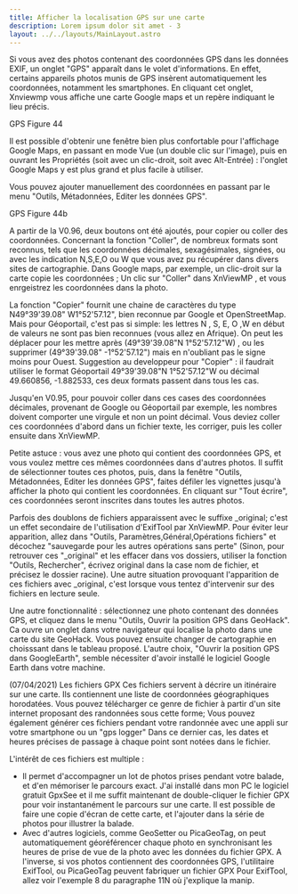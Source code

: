 ```yaml
---
title: Afficher la localisation GPS sur une carte
description: Lorem ipsum dolor sit amet - 3
layout: ../../layouts/MainLayout.astro
---
```


Si vous avez des photos contenant des coordonnées GPS dans les données EXIF, un onglet "GPS" apparaît dans le volet d'informations.
En effet, certains appareils photos munis de GPS insèrent automatiquement les coordonnées, notamment les smartphones.
En cliquant cet onglet, Xnviewmp vous affiche une carte Google maps et un repère indiquant le lieu précis.

GPS
Figure 44

Il est possible d'obtenir une fenêtre bien plus confortable pour l'affichage Google Maps, en passant en mode Vue (un double clic sur l'image), puis en ouvrant les Propriétés (soit avec un clic-droit, soit avec Alt-Entrée) : l'onglet Google Maps y est plus grand et plus facile à utiliser.

Vous pouvez ajouter manuellement des coordonnées en passant par le menu "Outils, Métadonnées, Editer les données GPS".

GPS
Figure 44b

A partir de la V0.96, deux boutons ont été ajoutés, pour copier ou coller des coordonnées.
Concernant la fonction "Coller", de nombreux formats sont reconnus, tels que les coordonnées décimales, sexagésimales, signées, ou avec les indication N,S,E,O ou W que vous avez pu récupérer dans divers sites de cartographie.
Dans Google maps, par exemple, un clic-droit sur la carte copie les coordonnées ; Un clic sur "Coller" dans XnViewMP , et vous enrgeistrez les coordonnées dans la photo.

La fonction "Copier" fournit une chaine de caractères du type N49°39'39.08" W1°52'57.12", bien reconnue par Google et OpenStreetMap.
Mais pour Géoportail, c'est pas si simple: les lettres N , S, E, O ,W en début de valeurs ne sont pas bien reconnues (vous allez en Afrique).
On peut les déplacer pour les mettre après (49°39'39.08"N 1°52'57.12"W) , ou les supprimer (49°39'39.08" -1°52'57.12") mais en n'oubliant pas le signe moins pour Ouest.
Suggestion au developpeur pour "Copier" : il faudrait utiliser le format Géoportail 49°39'39.08"N 1°52'57.12"W ou décimal 49.660856, -1.882533, ces deux formats passent dans tous les cas.

Jusqu'en V0.95, pour pouvoir coller dans ces cases des coordonnées décimales, provenant de Google ou Géoportail par exemple, les nombres doivent comporter une virgule et non un point décimal. Vous deviez coller ces coordonnées d'abord dans un fichier texte, les corriger, puis les coller ensuite dans XnViewMP.

Petite astuce : vous avez une photo qui contient des coordonnées GPS, et vous voulez mettre ces mêmes coordonnées dans d'autres photos.
Il suffit de sélectionner toutes ces photos, puis, dans la fenêtre "Outils, Métadonnées, Editer les données GPS", faites défiler les vignettes jusqu'à afficher la photo qui contient les coordonnées.
En cliquant sur "Tout écrire", ces coordonnées seront inscrites dans toutes les autres photos.

Parfois des doublons de fichiers apparaissent avec le suffixe _original; c'est un effet secondaire de l'utilisation d'ExifTool par XnViewMP.
Pour éviter leur apparition, allez dans "Outils, Paramètres,Général,Opérations fichiers" et décochez "sauvegarde pour les autres opérations sans perte"
(Sinon, pour retrouver ces "_original" et les effacer dans vos dossiers, utiliser la fonction "Outils, Rechercher", écrivez original dans la case nom de fichier, et précisez le dossier racine).
Une autre situation provoquant l'apparition de ces fichiers avec _original, c'est lorsque vous tentez d'intervenir sur des fichiers en lecture seule.

Une autre fonctionnalité : sélectionnez une photo contenant des données GPS, et cliquez dans le menu "Outils, Ouvrir la position GPS dans GeoHack".
Ca ouvre un onglet dans votre navigateur qui localise la photo dans une carte du site GeoHack. Vous pouvez ensuite changer de cartographie en choisssant dans le tableau proposé.
L'autre choix, "Ouvrir la position GPS dans GoogleEarth", semble nécessiter d'avoir installé le logiciel Google Earth dans votre machine.

 (07/04/2021) Les fichiers GPX
Ces fichiers servent à décrire un itinéraire sur une carte. Ils contiennent une liste de coordonnées géographiques horodatées.
Vous pouvez télécharger ce genre de fichier à partir d'un site internet proposant des randonnées sous cette forme;
Vous pouvez également générer ces fichiers pendant votre randonnée avec une appli sur votre smartphone ou un "gps logger"
Dans ce dernier cas, les dates et heures précises de passage à chaque point sont notées dans le fichier.

L'intérêt de ces fichiers est multiple :
- Il permet d'accompagner un lot de photos prises pendant votre balade, et d'en mémoriser le parcours exact.
J'ai installé dans mon PC le logiciel gratuit GpxSee et il me suffit maintenant de double-cliquer le fichier GPX pour voir instantanément le parcours sur une carte.
Il est possible de faire une copie d'écran de cette carte, et l'ajouter dans la série de photos pour illustrer la balade.
- Avec d'autres logiciels, comme GeoSetter ou PicaGeoTag, on peut automatiquement géoréférencer chaque photo en synchronisant les heures de prise de vue de la photo avec les données du fichier GPX.
A l'inverse, si vos photos contiennent des coordonnées GPS, l'utilitaire ExifTool, ou PicaGeoTag peuvent fabriquer un fichier GPX
Pour ExifTool, allez voir l'exemple 8 du paragraphe 11N où j'explique la manip.